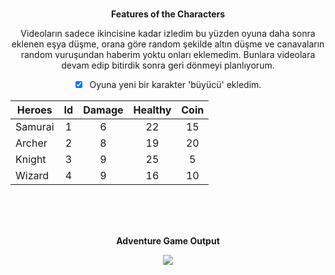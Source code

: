 
<br>
<div align="center">
  
<font>  __**Features of the Characters**__ </font>
  <p> Videoların sadece ikincisine kadar izledim bu yüzden oyuna daha sonra eklenen eşya düşme,
    orana göre random şekilde altın düşme ve canavaların random vuruşundan haberim yoktu onları eklemedim.
    Bunlara videolara devam edip bitirdik sonra geri dönmeyi planlıyorum.   </p>
  
- [x] Oyuna yeni bir karakter 'büyücü' ekledim.
  
  
| Heroes        | Id           | Damage  | Healthy  | Coin  |
| ------------- |:-------------:| :-----:| :-----:|:-----:
| Samurai| 1 | 6 | 22 | 15 |
| Archer | 2 | 8 | 19 | 20 |
| Knight | 3 | 9 | 25 | 5  |
| Wizard | 4 | 9 | 16 | 10 |
  <br>
  <br>
  <br>
  
  <font>  __**Adventure Game Output**__ </font>
  
  <img src="https://user-images.githubusercontent.com/77582858/217526565-fc850e60-dae0-46d4-8177-85cac9a8d1f1.jpg">
 

  

</div>


